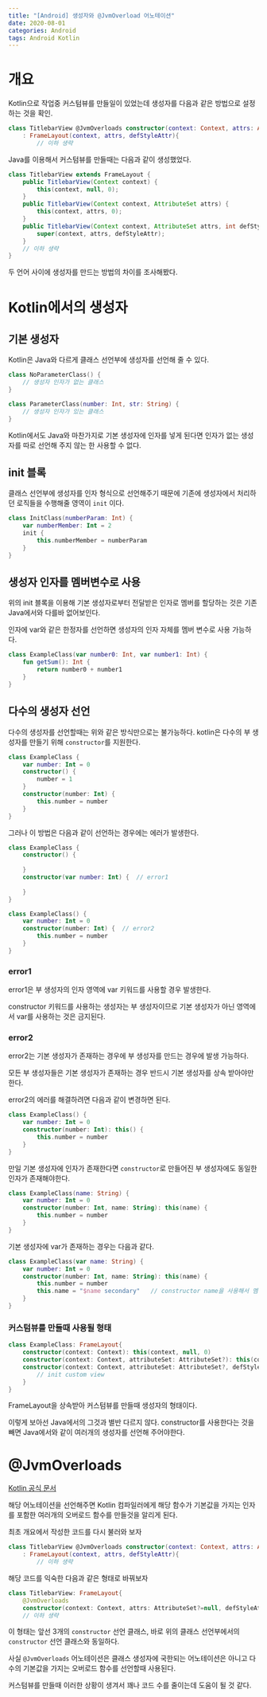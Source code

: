 ```yaml
---
title: "[Android] 생성자와 @JvmOverload 어노테이션"
date: 2020-08-01
categories: Android
tags: Android Kotlin
---
```


# 개요

Kotlin으로 작업중 커스텀뷰를 만들일이 있었는데 생성자를 다음과 같은 방법으로 설정하는 것을 확인.

```kotlin
class TitlebarView @JvmOverloads constructor(context: Context, attrs: AttributeSet?=null, defStyleAttr: Int=0)
    : FrameLayout(context, attrs, defStyleAttr){
        // 이하 생략
```

Java를 이용해서 커스텀뷰를 만들때는 다음과 같이 생성했었다.

```java
class TitlebarView extends FrameLayout {
    public TitlebarView(Context context) {
        this(context, null, 0);
    }
    public TitlebarView(Context context, AttributeSet attrs) {
        this(context, attrs, 0);
    }
    public TitlebarView(Context context, AttributeSet attrs, int defStyleAttr) {
        super(context, attrs, defStyleAttr);
    }
    // 이하 생략
}
```

두 언어 사이에 생성자를 만드는 방법의 차이를 조사해봤다.

# Kotlin에서의 생성자

## 기본 생성자

Kotlin은 Java와 다르게 클래스 선언부에 생성자를 선언해 줄 수 있다.

```kotlin
class NoParameterClass() {
    // 생성자 인자가 없는 클래스
}

class ParameterClass(number: Int, str: String) {
    // 생성자 인자가 있는 클래스
}
```

Kotlin에서도 Java와 마찬가지로 기본 생성자에 인자를 넣게 된다면 인자가 없는 생성자를 따로 선언해 주지 않는 한 사용할 수 없다.

## init 블록

클래스 선언부에 생성자를 인자 형식으로 선언해주기 때문에 기존에 생성자에서 처리하던 로직들을 수행해줄 영역이 `init` 이다.

``` kotlin
class InitClass(numberParam: Int) {
    var numberMember: Int = 2
    init {
        this.numberMember = numberParam
    }
}
```

## 생성자 인자를 멤버변수로 사용

위의 init 블록을 이용해 기본 생성자로부터 전달받은 인자로 멤버를 할당하는 것은 기존 Java에서와 다를바 없어보인다. 

인자에 var와 같은 한정자를 선언하면 생성자의 인자 자체를 멤버 변수로 사용 가능하다.

```kotlin
class ExampleClass(var number0: Int, var number1: Int) {
    fun getSum(): Int {
        return number0 + number1
    }
}
```

## 다수의 생성자 선언

다수의 생성자를 선언할때는 위와 같은 방식만으로는 불가능하다. kotlin은 다수의 부 생성자를 만들기 위해 `constructor`를 지원한다.

```kotlin
class ExampleClass {
    var number: Int = 0
    constructor() {
        number = 1
    }
    constructor(number: Int) {
        this.number = number
    }
}
```

그러나 이 방법은 다음과 같이 선언하는 경우에는 에러가 발생한다.

```kotlin
class ExampleClass {
    constructor() {
        
    }
    constructor(var number: Int) {	// error1
        
    }
}
```

```kotlin
class ExampleClass() {
    var number: Int = 0
    constructor(number: Int) {	// error2
        this.number = number
    }
}
```

### error1

error1은 부 생성자의 인자 영역에 var 키워드를 사용할 경우 발생한다.

constructor 키워드를 사용하는 생성자는 부 생성자이므로 기본 생성자가 아닌 영역에서 var를 사용하는 것은 금지된다.

### error2

error2는 기본 생성자가 존재하는 경우에 부 생성자를 만드는 경우에 발생 가능하다.

모든 부 생성자들은 기본 생성자가 존재하는 경우 반드시 기본 생성자를 상속 받아야만 한다.

error2의 에러를 해결하려면 다음과 같이 변경하면 된다.

```kotlin
class ExampleClass() {
    var number: Int = 0
    constructor(number: Int): this() {
        this.number = number
    }
}
```

만일 기본 생성자에 인자가 존재한다면 `constructor`로 만들어진 부 생성자에도 동일한 인자가 존재해야한다.

```kotlin
class ExampleClass(name: String) {
    var number: Int = 0
    constructor(number: Int, name: String): this(name) {
        this.number = number
    }
}
```

기본 생성자에 var가 존재하는 경우는 다음과 같다.

```kotlin
class ExampleClass(var name: String) {
    var number: Int = 0
    constructor(number: Int, name: String): this(name) {
        this.number = number
        this.name = "$name secondary" 	// constructor name을 사용해서 멤버 name 초기화
    }
}
```

### 커스텀뷰를 만들때 사용될 형태

```kotlin
class ExampleClass: FrameLayout{
    constructor(context: Context): this(context, null, 0) 
    constructor(context: Context, attributeSet: AttributeSet?): this(context, attributeSet, 0) 
    constructor(context: Context, attributeSet: AttributeSet?, defStyleAttr: Int): super(context, attributeSet, defStyleAttr) {
        // init custom view
    }
}
```

FrameLayout을 상속받아 커스텀뷰를 만들때 생성자의 형태이다.

이렇게 보아선 Java에서의 그것과 별반 다르지 않다. constructor를 사용한다는 것을 빼면 Java에서와 같이 여러개의 생성자를 선언해 주어야한다. 

# @JvmOverloads

[Kotlin 공식 문서](https://kotlinlang.org/api/latest/jvm/stdlib/kotlin.jvm/-jvm-overloads/)

해당 어노테이션을 선언해주면 Kotlin 컴파일러에게 해당 함수가 기본값을 가지는 인자를 포함한 여러개의 오버로드 함수를 만들것을 알리게 된다.

최초 개요에서 작성한 코드를 다시 불러와 보자

```kotlin
class TitlebarView @JvmOverloads constructor(context: Context, attrs: AttributeSet?=null, defStyleAttr: Int=0)
    : FrameLayout(context, attrs, defStyleAttr){
        // 이하 생략
```

해당 코드를 익숙한 다음과 같은 형태로 바꿔보자

```kotlin
class TitlebarView: FrameLayout{
    @JvmOverloads 
    constructor(context: Context, attrs: AttributeSet?=null, defStyleAttr: Int=0): super(context, attrs, defStyleAttr)
    // 이하 생략
```

이 형태는 앞선 3개의 `constructor` 선언 클래스, 바로 위의 클래스 선언부에서의 `constructor` 선언 클래스와 동일하다.

사실 `@JvmOverloads` 어노테이션은 클래스 생성자에 국한되는 어노테이션은 아니고 다수의 기본값을 가지는 오버로드 함수를 선언할때 사용된다. 

커스텀뷰를 만들때 이러한 상황이 생겨서 꽤나 코드 수를 줄이는데 도움이 될 것 같다.

